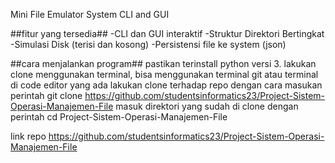 Mini File Emulator System CLI and GUI

##fitur yang tersedia##
-CLI dan GUI interaktif
-Struktur Direktori Bertingkat
-Simulasi Disk (terisi dan kosong)
-Persistensi file ke system (json)


##cara menjalankan program##
pastikan terinstall python versi 3.
lakukan clone menggunakan terminal, bisa menggunakan terminal git atau terminal di code editor yang ada
lakukan clone terhadap repo dengan cara masukan perintah git clone https://github.com/studentsinformatics23/Project-Sistem-Operasi-Manajemen-File
masuk direktori yang sudah di clone dengan perintah cd Project-Sistem-Operasi-Manajemen-File

link repo
https://github.com/studentsinformatics23/Project-Sistem-Operasi-Manajemen-File
